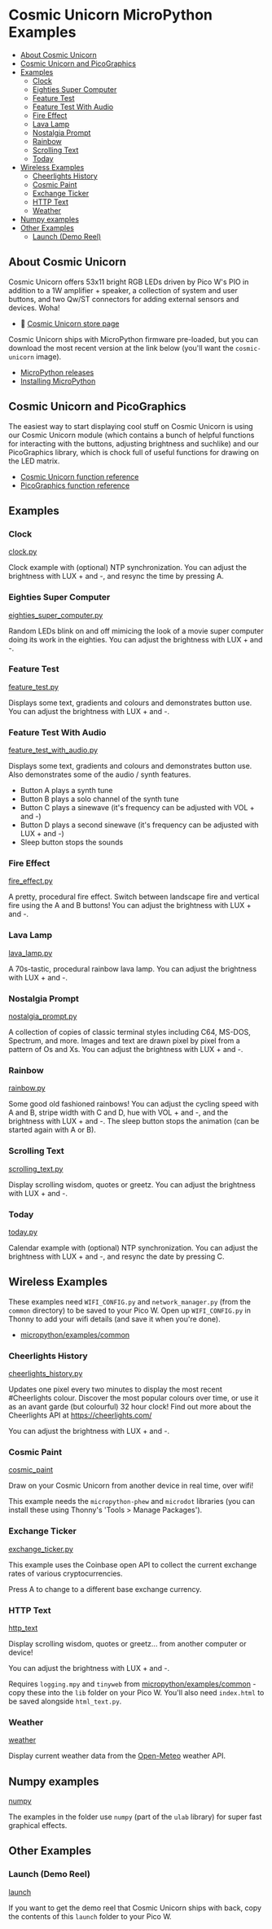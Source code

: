# Cosmic Unicorn MicroPython Examples <!-- omit in toc -->
 
- [About Cosmic Unicorn](#about-cosmic-unicorn)
- [Cosmic Unicorn and PicoGraphics](#cosmic-unicorn-and-picographics)
- [Examples](#examples)
  - [Clock](#clock)
  - [Eighties Super Computer](#eighties-super-computer)
  - [Feature Test](#feature-test)
  - [Feature Test With Audio](#feature-test-with-audio)
  - [Fire Effect](#fire-effect)
  - [Lava Lamp](#lava-lamp)
  - [Nostalgia Prompt](#nostalgia-prompt)
  - [Rainbow](#rainbow)
  - [Scrolling Text](#scrolling-text)
  - [Today](#today)
- [Wireless Examples](#wireless-examples)
  - [Cheerlights History](#cheerlights-history)
  - [Cosmic Paint](#cosmic-paint)
  - [Exchange Ticker](#exchange-ticker)
  - [HTTP Text](#http-text)
  - [Weather](#weather)
- [Numpy examples](#numpy-examples)
- [Other Examples](#other-examples)
  - [Launch (Demo Reel)](#launch-demo-reel)

## About Cosmic Unicorn

Cosmic Unicorn offers 53x11 bright RGB LEDs driven by Pico W's PIO in addition to a 1W amplifier + speaker, a collection of system and user buttons, and two Qw/ST connectors for adding external sensors and devices. Woha!

- :link: [Cosmic Unicorn store page](https://shop.pimoroni.com/products/cosmic-unicorn)

Cosmic Unicorn ships with MicroPython firmware pre-loaded, but you can download the most recent version at the link below (you'll want the  `cosmic-unicorn` image).

- [MicroPython releases](https://github.com/pimoroni/pimoroni-pico/releases)
- [Installing MicroPython](../../../setting-up-micropython.md)

## Cosmic Unicorn and PicoGraphics

The easiest way to start displaying cool stuff on Cosmic Unicorn is using our Cosmic Unicorn module (which contains a bunch of helpful functions for interacting with the buttons, adjusting brightness and suchlike) and our PicoGraphics library, which is chock full of useful functions for drawing on the LED matrix.

- [Cosmic Unicorn function reference](../../modules/cosmic_unicorn/README.md)
- [PicoGraphics function reference](../../modules/picographics/README.md)

## Examples

### Clock

[clock.py](clock.py)

Clock example with (optional) NTP synchronization. You can adjust the brightness with LUX + and -, and resync the time by pressing A.

### Eighties Super Computer

[eighties_super_computer.py](eighties_super_computer.py)

Random LEDs blink on and off mimicing the look of a movie super computer doing its work in the eighties. You can adjust the brightness with LUX + and -.

### Feature Test

[feature_test.py](feature_test.py)

Displays some text, gradients and colours and demonstrates button use. You can adjust the brightness with LUX + and -.

### Feature Test With Audio

[feature_test_with_audio.py](feature_test_with_audio.py)

Displays some text, gradients and colours and demonstrates button use. Also demonstrates some of the audio / synth features.
- Button A plays a synth tune
- Button B plays a solo channel of the synth tune
- Button C plays a sinewave (it's frequency can be adjusted with VOL + and -)
- Button D plays a second sinewave (it's frequency can be adjusted with LUX + and -)
- Sleep button stops the sounds

### Fire Effect

[fire_effect.py](fire_effect.py)

A pretty, procedural fire effect. Switch between landscape fire and vertical fire using the A and B buttons! You can adjust the brightness with LUX + and -.

### Lava Lamp

[lava_lamp.py](lava_lamp.py)

A 70s-tastic, procedural rainbow lava lamp. You can adjust the brightness with LUX + and -.

### Nostalgia Prompt

[nostalgia_prompt.py](nostalgia_prompt.py)

A collection of copies of classic terminal styles including C64, MS-DOS, Spectrum, and more. Images and text are drawn pixel by pixel from a pattern of Os and Xs. You can adjust the brightness with LUX + and -.

### Rainbow

[rainbow.py](rainbow.py)

Some good old fashioned rainbows! You can adjust the cycling speed with A and B, stripe width with C and D, hue with VOL + and -, and the brightness with LUX + and -. The sleep button stops the animation (can be started again with A or B).

### Scrolling Text

[scrolling_text.py](scrolling_text.py)

Display scrolling wisdom, quotes or greetz. You can adjust the brightness with LUX + and -.

### Today

[today.py](today.py)

Calendar example with (optional) NTP synchronization. You can adjust the brightness with LUX + and -, and resync the date by pressing C.

## Wireless Examples

These examples need `WIFI_CONFIG.py` and `network_manager.py` (from the `common` directory) to be saved to your Pico W. Open up `WIFI_CONFIG.py` in Thonny to add your wifi details (and save it when you're done).

- [micropython/examples/common](../../examples/common)

### Cheerlights History

[cheerlights_history.py](cheerlights_history.py)

Updates one pixel every two minutes to display the most recent #Cheerlights colour. Discover the most popular colours over time, or use it as an avant garde (but colourful) 32 hour clock! Find out more about the Cheerlights API at https://cheerlights.com/

You can adjust the brightness with LUX + and -.

### Cosmic Paint

[cosmic_paint](cosmic_paint)

Draw on your Cosmic Unicorn from another device in real time, over wifi!

This example needs the `micropython-phew` and `microdot` libraries (you can install these using Thonny's 'Tools > Manage Packages').

### Exchange Ticker

[exchange_ticker.py](exchange_ticker.py)

This example uses the Coinbase open API to collect the current exchange rates of various cryptocurrencies.

Press A to change to a different base exchange currency.

### HTTP Text

[http_text](http_text)

Display scrolling wisdom, quotes or greetz... from another computer or device!

You can adjust the brightness with LUX + and -.

Requires `logging.mpy` and `tinyweb` from [micropython/examples/common](../../examples/common) - copy these into the `lib` folder on your Pico W. You'll also need `index.html` to be saved alongside `html_text.py`.

### Weather

[weather](weather)

Display current weather data from the [Open-Meteo](https://open-meteo.com/) weather API.

## Numpy examples

[numpy](numpy)

The examples in the folder use `numpy` (part of the `ulab` library) for super fast graphical effects.

## Other Examples

### Launch (Demo Reel)

[launch](launch)

If you want to get the demo reel that Cosmic Unicorn ships with back, copy the contents of this `launch` folder to your Pico W.